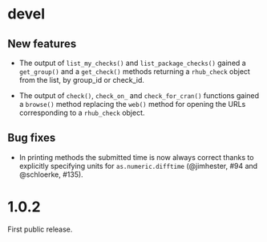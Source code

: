# devel

## New features

* The output of `list_my_checks()` and `list_package_checks()` gained a 
`get_group()` and a `get_check()` methods returning a `rhub_check` object 
from the list, by group_id or check_id.

* The output of `check()`, `check_on_` and `check_for_cran()` functions 
gained a `browse()` method replacing the `web()` method for opening the 
URLs corresponding to a `rhub_check` object.

## Bug fixes

* In printing methods the submitted time is now always correct thanks to 
explicitly specifying units for `as.numeric.difftime` (@jimhester, #94 and 
@schloerke, #135).

# 1.0.2

First public release.
